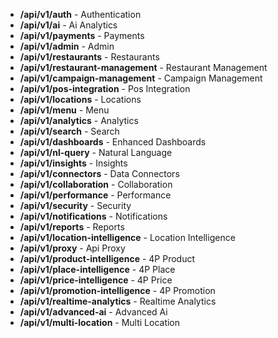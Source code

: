 - **/api/v1/auth** - Authentication
- **/api/v1/ai** - Ai Analytics
- **/api/v1/payments** - Payments
- **/api/v1/admin** - Admin
- **/api/v1/restaurants** - Restaurants
- **/api/v1/restaurant-management** - Restaurant Management
- **/api/v1/campaign-management** - Campaign Management
- **/api/v1/pos-integration** - Pos Integration
- **/api/v1/locations** - Locations
- **/api/v1/menu** - Menu
- **/api/v1/analytics** - Analytics
- **/api/v1/search** - Search
- **/api/v1/dashboards** - Enhanced Dashboards
- **/api/v1/nl-query** - Natural Language
- **/api/v1/insights** - Insights
- **/api/v1/connectors** - Data Connectors
- **/api/v1/collaboration** - Collaboration
- **/api/v1/performance** - Performance
- **/api/v1/security** - Security
- **/api/v1/notifications** - Notifications
- **/api/v1/reports** - Reports
- **/api/v1/location-intelligence** - Location Intelligence
- **/api/v1/proxy** - Api Proxy
- **/api/v1/product-intelligence** - 4P Product
- **/api/v1/place-intelligence** - 4P Place
- **/api/v1/price-intelligence** - 4P Price
- **/api/v1/promotion-intelligence** - 4P Promotion
- **/api/v1/realtime-analytics** - Realtime Analytics
- **/api/v1/advanced-ai** - Advanced Ai
- **/api/v1/multi-location** - Multi Location

